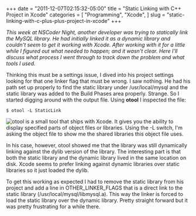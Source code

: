 +++
date = "2011-12-07T02:15:32-05:00"
title = "Static Linking with C++ Project in Xcode"
categories = [
  "Programming",
  "Xcode",
]
slug = "static-linking-with-c-plus-plus-project-in-xcode"
+++

_This week at NSCoder Night, another developer was trying to statically link the MySQL library. He had initially linked it as a dynamic library and couldn't seem to get it working with Xcode. After working with it for a little while I figured out what needed to happen; and it wasn't clear. Here I'll discuss what process I went through to track down the problem and what tools I used._

<!-- more -->

Thinking this must be a settings issue, I dived into his project settings looking for that one linker flag that must be wrong. I saw nothing. He had his path set up properly to find the static library under /usr/local/mysql and the static library was added to the Build Phases area properly. Strange. So I started digging around with the output file. Using **otool** I inspected the file:

`$ otool -L StaticLink`

![otool is a small tool that ships with Xcode. It gives you the ability to display specified parts of object files or libraries. Using the -L switch, I'm asking the object file to show me the shared libraries this object file uses.](/assets/images/otool.png)

In his case, however, otool showed me that the library was still dynamically linking against the dylib version of the library. The interesting part is that both the static library and the dynamic library lived in the same location on disk. Xcode seems to prefer linking against dynamic libraries over static libraries so it just loaded the dylib.

To get this working as expected I had to remove the static library from his project and add a line in OTHER_LINKER_FLAGS that is a direct link to the static library (/usr/local/mysql/libmysql.a). This way the linker is forced to load the static library over the dynamic library. Pretty straight forward but it was pretty frustrating for a while there.
